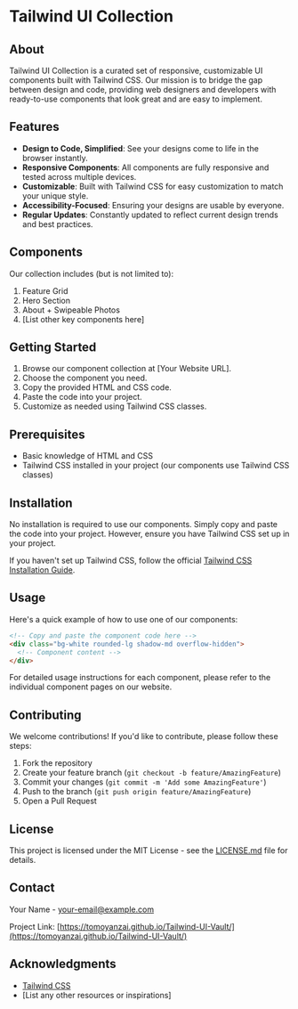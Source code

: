 # Tailwind UI Collection

## About

Tailwind UI Collection is a curated set of responsive, customizable UI components built with Tailwind CSS. Our mission is to bridge the gap between design and code, providing web designers and developers with ready-to-use components that look great and are easy to implement.

## Features

- **Design to Code, Simplified**: See your designs come to life in the browser instantly.
- **Responsive Components**: All components are fully responsive and tested across multiple devices.
- **Customizable**: Built with Tailwind CSS for easy customization to match your unique style.
- **Accessibility-Focused**: Ensuring your designs are usable by everyone.
- **Regular Updates**: Constantly updated to reflect current design trends and best practices.

## Components

Our collection includes (but is not limited to):

1. Feature Grid
2. Hero Section
3. About + Swipeable Photos
4. [List other key components here]

## Getting Started

1. Browse our component collection at [Your Website URL].
2. Choose the component you need.
3. Copy the provided HTML and CSS code.
4. Paste the code into your project.
5. Customize as needed using Tailwind CSS classes.

## Prerequisites

- Basic knowledge of HTML and CSS
- Tailwind CSS installed in your project (our components use Tailwind CSS classes)

## Installation

No installation is required to use our components. Simply copy and paste the code into your project. However, ensure you have Tailwind CSS set up in your project.

If you haven't set up Tailwind CSS, follow the official [Tailwind CSS Installation Guide](https://tailwindcss.com/docs/installation).

## Usage

Here's a quick example of how to use one of our components:

```html
<!-- Copy and paste the component code here -->
<div class="bg-white rounded-lg shadow-md overflow-hidden">
  <!-- Component content -->
</div>
```

For detailed usage instructions for each component, please refer to the individual component pages on our website.

## Contributing

We welcome contributions! If you'd like to contribute, please follow these steps:

1. Fork the repository
2. Create your feature branch (`git checkout -b feature/AmazingFeature`)
3. Commit your changes (`git commit -m 'Add some AmazingFeature'`)
4. Push to the branch (`git push origin feature/AmazingFeature`)
5. Open a Pull Request

## License

This project is licensed under the MIT License - see the [LICENSE.md](LICENSE.md) file for details.

## Contact

Your Name - [your-email@example.com](mailto:dev@crosstalk.me)

Project Link: [https://tomoyanzai.github.io/Tailwind-UI-Vault/](https://tomoyanzai.github.io/Tailwind-UI-Vault/)

## Acknowledgments

- [Tailwind CSS](https://tailwindcss.com/)
- [List any other resources or inspirations]
